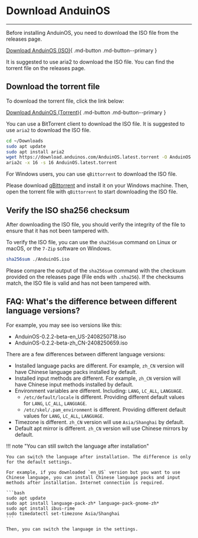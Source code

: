 # Download AnduinOS

---

Before installing AnduinOS, you need to download the ISO file from the releases page.

[Download AnduinOS (ISO)](https://download.anduinos.com/){ .md-button .md-button--primary }

It is suggested to use aria2 to download the ISO file. You can find the torrent file on the releases page.

## Download the torrent file

<!-- https://download.anduinos.com/AnduinOS.latest.torrent -->

To download the torrent file, click the link below:

[Download AnduinOS (Torrent)](https://download.anduinos.com/AnduinOS.latest.torrent){ .md-button .md-button--primary }

You can use a BitTorrent client to download the ISO file. It is suggested to use `aria2` to download the ISO file.

```bash title="Download ISO file using aria2"
cd ~/Downloads
sudo apt update
sudo apt install aria2
wget https://download.anduinos.com/AnduinOS.latest.torrent -O AnduinOS.latest.torrent
aria2c -x 16 -s 16 AnduinOS.latest.torrent
```

For Windows users, you can use `qBittorrent` to download the ISO file.

Please download [qBittorrent](https://www.qbittorrent.org/download.php) and install it on your Windows machine. Then, open the torrent file with `qBittorrent` to start downloading the ISO file.

## Verify the ISO sha256 checksum

After downloading the ISO file, you should verify the integrity of the file to ensure that it has not been tampered with.

To verify the ISO file, you can use the `sha256sum` command on Linux or macOS, or the `7-Zip` software on Windows.

```bash title="Verify ISO file"
sha256sum ./AnduinOS.iso
```

Please compare the output of the `sha256sum` command with the checksum provided on the releases page (File ends with `.sha256`). If the checksums match, the ISO file is valid and has not been tampered with.

## FAQ: What's the difference between different language versions?

For example, you may see iso versions like this:

* AnduinOS-0.2.2-beta-en_US-2408250718.iso
* AnduinOS-0.2.2-beta-zh_CN-2408250659.iso

There are a few differences between different language versions:

* Installed language packs are different. For example, `zh_CN` version will have Chinese language packs installed by default.
* Installed input methods are different. For example, `zh_CN` version will have Chinese input methods installed by default.
* Environment variables are different. Including: `LANG`, `LC_ALL`, `LANGUAGE`.
  * `/etc/default/locale` is different. Providing different default values for `LANG`, `LC_ALL`, `LANGUAGE`.
  * `/etc/skel/.pam_environment` is different. Providing different default values for `LANG`, `LC_ALL`, `LANGUAGE`.
* Timezone is different. `zh_CN` version will use `Asia/Shanghai` by default.
* Default apt mirror is different. `zh_CN` version will use Chinese mirrors by default.

!!! note "You can still switch the language after installation"

    You can switch the language after installation. The difference is only for the default settings.

    For example, if you downloaded `en_US` version but you want to use Chinese language, you can install Chinese language packs and input methods after installation. Internet connection is required.

    ```bash
    sudo apt update
    sudo apt install language-pack-zh* language-pack-gnome-zh*
    sudo apt install ibus-rime
    sudo timedatectl set-timezone Asia/Shanghai
    ```

    Then, you can switch the language in the settings.
